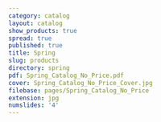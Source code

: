 ```yaml
---
category: catalog
layout: catalog
show_products: true
spread: true
published: true
title: Spring
slug: products
directory: spring
pdf: Spring_Catalog_No_Price.pdf
cover: Spring_Catalog_No_Price_Cover.jpg
filebase: pages/Spring_Catalog_No_Price
extension: jpg
numslides: '4'
---
```

